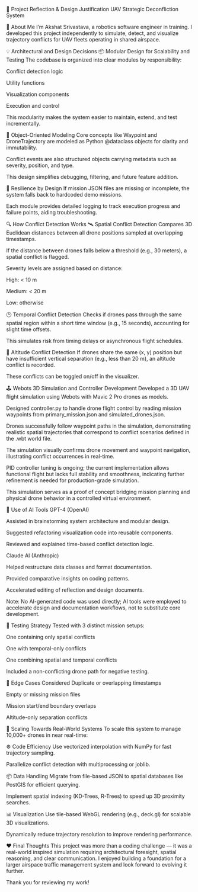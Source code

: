 🧭 Project Reflection & Design Justification
UAV Strategic Deconfliction System

👋 About Me
I’m Akshat Srivastava, a robotics software engineer in training. I developed this project independently to simulate, detect, and visualize trajectory conflicts for UAV fleets operating in shared airspace.

💡 Architectural and Design Decisions
📦 Modular Design for Scalability and Testing
The codebase is organized into clear modules by responsibility:

Conflict detection logic

Utility functions

Visualization components

Execution and control

This modularity makes the system easier to maintain, extend, and test incrementally.

🧱 Object-Oriented Modeling
Core concepts like Waypoint and DroneTrajectory are modeled as Python @dataclass objects for clarity and immutability.

Conflict events are also structured objects carrying metadata such as severity, position, and type.

This design simplifies debugging, filtering, and future feature addition.

🎯 Resilience by Design
If mission JSON files are missing or incomplete, the system falls back to hardcoded demo missions.

Each module provides detailed logging to track execution progress and failure points, aiding troubleshooting.

🔍 How Conflict Detection Works
🛰 Spatial Conflict Detection
Compares 3D Euclidean distances between all drone positions sampled at overlapping timestamps.

If the distance between drones falls below a threshold (e.g., 30 meters), a spatial conflict is flagged.

Severity levels are assigned based on distance:

High: < 10 m

Medium: < 20 m

Low: otherwise

🕒 Temporal Conflict Detection
Checks if drones pass through the same spatial region within a short time window (e.g., 15 seconds), accounting for slight time offsets.

This simulates risk from timing delays or asynchronous flight schedules.

🧭 Altitude Conflict Detection
If drones share the same (x, y) position but have insufficient vertical separation (e.g., less than 20 m), an altitude conflict is recorded.

These conflicts can be toggled on/off in the visualizer.

🕹️ Webots 3D Simulation and Controller Development
Developed a 3D UAV flight simulation using Webots with Mavic 2 Pro drones as models.

Designed controller.py to handle drone flight control by reading mission waypoints from primary_mission.json and simulated_drones.json.

Drones successfully follow waypoint paths in the simulation, demonstrating realistic spatial trajectories that correspond to conflict scenarios defined in the .wbt world file.

The simulation visually confirms drone movement and waypoint navigation, illustrating conflict occurrences in real-time.

PID controller tuning is ongoing; the current implementation allows functional flight but lacks full stability and smoothness, indicating further refinement is needed for production-grade simulation.

This simulation serves as a proof of concept bridging mission planning and physical drone behavior in a controlled virtual environment.

🤖 Use of AI Tools
GPT-4 (OpenAI)

Assisted in brainstorming system architecture and modular design.

Suggested refactoring visualization code into reusable components.

Reviewed and explained time-based conflict detection logic.

Claude AI (Anthropic)

Helped restructure data classes and format documentation.

Provided comparative insights on coding patterns.

Accelerated editing of reflection and design documents.

Note: No AI-generated code was used directly; AI tools were employed to accelerate design and documentation workflows, not to substitute core development.

🧪 Testing Strategy
Tested with 3 distinct mission setups:

One containing only spatial conflicts

One with temporal-only conflicts

One combining spatial and temporal conflicts

Included a non-conflicting drone path for negative testing.

🔄 Edge Cases Considered
Duplicate or overlapping timestamps

Empty or missing mission files

Mission start/end boundary overlaps

Altitude-only separation conflicts

🚀 Scaling Towards Real-World Systems
To scale this system to manage 10,000+ drones in near real-time:

⚙️ Code Efficiency
Use vectorized interpolation with NumPy for fast trajectory sampling.

Parallelize conflict detection with multiprocessing or joblib.

📦 Data Handling
Migrate from file-based JSON to spatial databases like PostGIS for efficient querying.

Implement spatial indexing (KD-Trees, R-Trees) to speed up 3D proximity searches.

📊 Visualization
Use tile-based WebGL rendering (e.g., deck.gl) for scalable 3D visualizations.

Dynamically reduce trajectory resolution to improve rendering performance.

❤️ Final Thoughts
This project was more than a coding challenge — it was a real-world inspired simulation requiring architectural foresight, spatial reasoning, and clear communication. I enjoyed building a foundation for a larger airspace traffic management system and look forward to evolving it further.

Thank you for reviewing my work!
